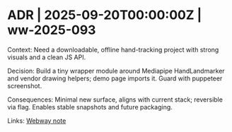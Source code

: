 # ADR | 2025-09-20T00:00:00Z | ww-2025-093

Context: Need a downloadable, offline hand-tracking project with strong visuals and a clean JS API.

Decision: Build a tiny wrapper module around Mediapipe HandLandmarker and vendor drawing helpers; demo page imports it. Guard with puppeteer screenshot.

Consequences: Minimal new surface, aligns with current stack; reversible via flag. Enables stable snapshots and future packaging.

Links: [Webway note](../../../../scaffolds/webway_hands-visuals-api-starter.md)
